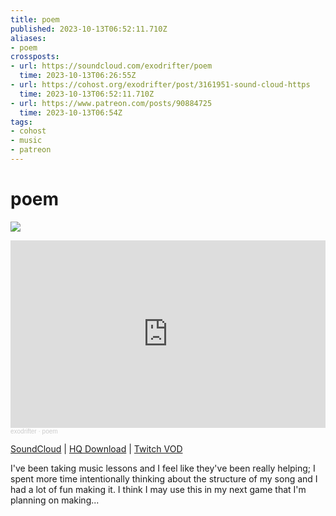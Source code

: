 ```yaml
---
title: poem
published: 2023-10-13T06:52:11.710Z
aliases:
- poem
crossposts:
- url: https://soundcloud.com/exodrifter/poem
  time: 2023-10-13T06:26:55Z
- url: https://cohost.org/exodrifter/post/3161951-sound-cloud-https
  time: 2023-10-13T06:52:11.710Z
- url: https://www.patreon.com/posts/90884725
  time: 2023-10-13T06:54Z
tags:
- cohost
- music
- patreon
---
```


# poem

![](20231013065211-poem.png)

<iframe width="100%" height="300" scrolling="no" frameborder="no" allow="autoplay" src="https://w.soundcloud.com/player/?url=https%3A//api.soundcloud.com/tracks/1639444155&color=%23ff5500&auto_play=false&hide_related=false&show_comments=true&show_user=true&show_reposts=false&show_teaser=true&visual=true"></iframe><div style="font-size: 10px; color: #cccccc;line-break: anywhere;word-break: normal;overflow: hidden;white-space: nowrap;text-overflow: ellipsis; font-family: Interstate,Lucida Grande,Lucida Sans Unicode,Lucida Sans,Garuda,Verdana,Tahoma,sans-serif;font-weight: 100;"><a href="https://soundcloud.com/exodrifter" title="exodrifter" target="_blank" style="color: #cccccc; text-decoration: none;">exodrifter</a> · <a href="https://soundcloud.com/exodrifter/poem" title="poem" target="_blank" style="color: #cccccc; text-decoration: none;">poem</a></div>

[SoundCloud](https://soundcloud.com/exodrifter/poem) | [HQ Download](https://www.patreon.com/posts/90884725) | [Twitch VOD](https://www.twitch.tv/videos/1949635035)

I've been taking music lessons and I feel like they've been really helping; I spent more time intentionally thinking about the structure of my song and I had a lot of fun making it. I think I may use this in my next game that I'm planning on making...
